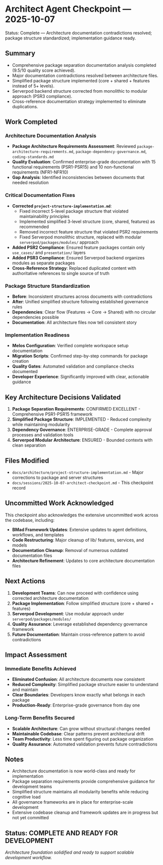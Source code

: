 # Architect Agent Checkpoint — 2025-10-07

Status: Complete — Architecture documentation contradictions resolved; package structure standardized; implementation guidance ready.

## Summary
- Comprehensive package separation documentation analysis completed (9.5/10 quality score achieved).
- Major documentation contradictions resolved between architecture files.
- Simplified package structure implemented (core + shared + features instead of 5+ levels).
- Serverpod backend structure corrected from monolithic to modular approach (PSR3 compliance).
- Cross-reference documentation strategy implemented to eliminate duplications.

## Work Completed

### Architecture Documentation Analysis
- **Package Architecture Requirements Assessment**: Reviewed `package-architecture-requirements.md`, `package-dependency-governance.md`, `coding-standards.md`
- **Quality Evaluation**: Confirmed enterprise-grade documentation with 15 functional requirements (PSR1-PSR15) and 10 non-functional requirements (NFR1-NFR10)
- **Gap Analysis**: Identified inconsistencies between documents that needed resolution

### Critical Documentation Fixes
- **Corrected `project-structure-implementation.md`**:
  - Fixed incorrect 5-level package structure that violated maintainability principles
  - Implemented simplified 3-level structure (core, shared, features) as recommended
  - Removed incorrect feature structure that violated PSR2 requirements
  - Fixed Serverpod monolithic structure, replaced with modular `serverpod/packages/modules/` approach
- **Added PSR2 Compliance**: Ensured feature packages contain only `use_cases/` and `presentation/` layers
- **Added PSR3 Compliance**: Ensured Serverpod backend organizes modules as separate packages
- **Cross-Reference Strategy**: Replaced duplicated content with authoritative references to single source of truth

### Package Structure Standardization
- **Before**: Inconsistent structures across documents with contradictions
- **After**: Unified simplified structure following established governance rules
- **Dependencies**: Clear flow (Features → Core → Shared) with no circular dependencies possible
- **Documentation**: All architecture files now tell consistent story

### Implementation Readiness
- **Melos Configuration**: Verified complete workspace setup documentation
- **Migration Scripts**: Confirmed step-by-step commands for package creation
- **Quality Gates**: Automated validation and compliance checks documented
- **Developer Experience**: Significantly improved with clear, actionable guidance

## Key Architecture Decisions Validated

1. **Package Separation Requirements**: CONFIRMED EXCELLENT - Comprehensive PSR1-PSR15 framework
2. **Simplified Package Structure**: IMPLEMENTED - Reduced complexity while maintaining modularity
3. **Dependency Governance**: ENTERPRISE-GRADE - Complete approval processes and validation tools
4. **Serverpod Modular Architecture**: ENSURED - Bounded contexts with clean separation

## Files Modified
- `docs/architecture/project-structure-implementation.md` - Major corrections to package and server structures
- `docs/sessions/2025-10-07-architect-checkpoint.md` - This checkpoint record

## Uncommitted Work Acknowledged

This checkpoint also acknowledges the extensive uncommitted work across the codebase, including:
- **BMad Framework Updates**: Extensive updates to agent definitions, workflows, and templates
- **Code Restructuring**: Major cleanup of lib/ features, services, and models
- **Documentation Cleanup**: Removal of numerous outdated documentation files
- **Architecture Refinement**: Updates to core architecture documentation files

## Next Actions
1. **Development Teams**: Can now proceed with confidence using corrected architecture documentation
2. **Package Implementation**: Follow simplified structure (core + shared + features)
3. **Serverpod Development**: Use modular approach under `serverpod/packages/modules/`
4. **Quality Assurance**: Leverage established dependency governance framework
5. **Future Documentation**: Maintain cross-reference pattern to avoid contradictions

## Impact Assessment

### Immediate Benefits Achieved
- **Eliminated Confusion**: All architecture documents now consistent
- **Reduced Complexity**: Simplified package structure easier to understand and maintain
- **Clear Boundaries**: Developers know exactly what belongs in each package
- **Production-Ready**: Enterprise-grade governance from day one

### Long-Term Benefits Secured
- **Scalable Architecture**: Can grow without structural changes needed
- **Maintainable Codebase**: Clear patterns prevent architectural drift
- **Team Productivity**: Less time spent figuring out package organization
- **Quality Assurance**: Automated validation prevents future contradictions

## Notes
- Architecture documentation is now world-class and ready for implementation
- Package separation requirements provide comprehensive guidance for development teams
- Simplified structure maintains all modularity benefits while reducing cognitive load
- All governance frameworks are in place for enterprise-scale development
- Extensive codebase cleanup and framework updates are in progress but not yet committed

## Status: COMPLETE AND READY FOR DEVELOPMENT

*Architecture foundation solidified and ready to support scalable development workflow.*